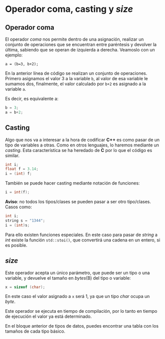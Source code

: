 Operador coma, casting y _size_
====

Operador coma
----

El operador _coma_ nos permite dentro de una asignación, realizar un conjunto de operaciones que se encuentran entre paréntesis y devolver la última, sabiendo que se operan de izquierda a derecha. Veamoslo con un ejemplo:

`a = (b=3, b+2);`

En la anterior línea de código se realizan un conjunto de operaciones. Primero asignamos el valor 3 a la variable `b`, al valor de esa variable le sumamos dos, finalmente, el valor calculado por `b+2` es asignado a la variable `a`.

Es decir, es equivalente a:

```cpp
b = 3;
a = b+2;
```

Casting
----

Algo que nos va a interesar a la hora de codificar **C++** es como pasar de un tipo de variables a otras. Como en otros lenguajes, lo haremos mediante un _casting_. Esta característica se ha heredado de **C** por lo que el código es similar.

```cpp
int i;
float f = 3.14;
i = (int) f;
```

También se puede hacer casting mediante notación de funciones:

```cpp
i = int(f);
```

**Aviso**: no todos los tipos/clases se pueden pasar a ser otro tipo/clases. Casos como:
```cpp
int i;
string s = "1344";
i = (int)s;
```
Para ello existen funciones especiales. En este caso para pasar de _string_ a _int_ existe la función `std::stoi()`, que convertirá una cadena en un entero, si es posible.

_size_
----

Este operador acepta un único parámetro, que puede ser un tipo o una variable, y devuelve el tamaño en _bytes_(B) del tipo o variable:
```cpp
x = sizeof (char);
```
En este caso el valor asignado a `x` será 1, ya que un tipo _char_ ocupa un _byte_.

Este operador se ejecuta en tiempo de compilación, por lo tanto en tiempo de ejecución el valor ya está determinado.

En el bloque anterior de tipos de datos, puedes encontrar una tabla con los tamaños de cada tipo básico.
